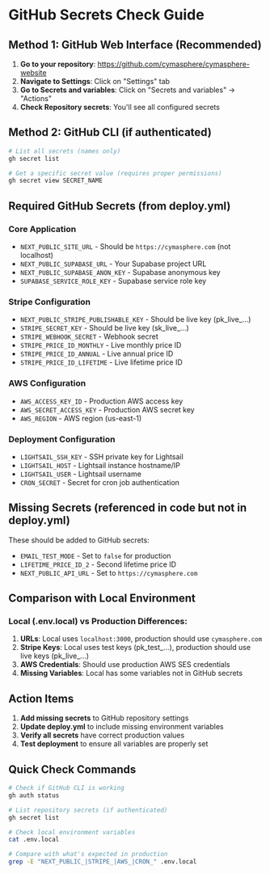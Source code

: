 # GitHub Secrets Check Guide

## Method 1: GitHub Web Interface (Recommended)

1. **Go to your repository**: https://github.com/cymasphere/cymasphere-website
2. **Navigate to Settings**: Click on "Settings" tab
3. **Go to Secrets and variables**: Click on "Secrets and variables" → "Actions"
4. **Check Repository secrets**: You'll see all configured secrets

## Method 2: GitHub CLI (if authenticated)

```bash
# List all secrets (names only)
gh secret list

# Get a specific secret value (requires proper permissions)
gh secret view SECRET_NAME
```

## Required GitHub Secrets (from deploy.yml)

### Core Application
- `NEXT_PUBLIC_SITE_URL` - Should be `https://cymasphere.com` (not localhost)
- `NEXT_PUBLIC_SUPABASE_URL` - Your Supabase project URL
- `NEXT_PUBLIC_SUPABASE_ANON_KEY` - Supabase anonymous key
- `SUPABASE_SERVICE_ROLE_KEY` - Supabase service role key

### Stripe Configuration
- `NEXT_PUBLIC_STRIPE_PUBLISHABLE_KEY` - Should be live key (pk_live_...)
- `STRIPE_SECRET_KEY` - Should be live key (sk_live_...)
- `STRIPE_WEBHOOK_SECRET` - Webhook secret
- `STRIPE_PRICE_ID_MONTHLY` - Live monthly price ID
- `STRIPE_PRICE_ID_ANNUAL` - Live annual price ID
- `STRIPE_PRICE_ID_LIFETIME` - Live lifetime price ID

### AWS Configuration
- `AWS_ACCESS_KEY_ID` - Production AWS access key
- `AWS_SECRET_ACCESS_KEY` - Production AWS secret key
- `AWS_REGION` - AWS region (us-east-1)

### Deployment Configuration
- `LIGHTSAIL_SSH_KEY` - SSH private key for Lightsail
- `LIGHTSAIL_HOST` - Lightsail instance hostname/IP
- `LIGHTSAIL_USER` - Lightsail username
- `CRON_SECRET` - Secret for cron job authentication

## Missing Secrets (referenced in code but not in deploy.yml)

These should be added to GitHub secrets:
- `EMAIL_TEST_MODE` - Set to `false` for production
- `LIFETIME_PRICE_ID_2` - Second lifetime price ID
- `NEXT_PUBLIC_API_URL` - Set to `https://cymasphere.com`

## Comparison with Local Environment

### Local (.env.local) vs Production Differences:

1. **URLs**: Local uses `localhost:3000`, production should use `cymasphere.com`
2. **Stripe Keys**: Local uses test keys (pk_test_...), production should use live keys (pk_live_...)
3. **AWS Credentials**: Should use production AWS SES credentials
4. **Missing Variables**: Local has some variables not in GitHub secrets

## Action Items

1. **Add missing secrets** to GitHub repository settings
2. **Update deploy.yml** to include missing environment variables
3. **Verify all secrets** have correct production values
4. **Test deployment** to ensure all variables are properly set

## Quick Check Commands

```bash
# Check if GitHub CLI is working
gh auth status

# List repository secrets (if authenticated)
gh secret list

# Check local environment variables
cat .env.local

# Compare with what's expected in production
grep -E "NEXT_PUBLIC_|STRIPE_|AWS_|CRON_" .env.local
``` 